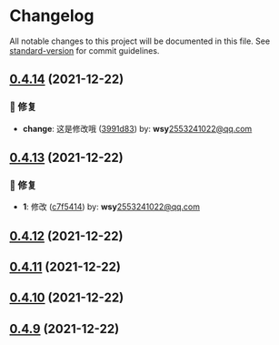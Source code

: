 # Changelog

All notable changes to this project will be documented in this file. See [standard-version](https://github.com/conventional-changelog/standard-version) for commit guidelines.

## [0.4.14](https://github.com/wsypower/wsy-vue3-template/compare/v0.4.13...v0.4.14) (2021-12-22)


### 🐛 修复

* **change**: 这是修改哦 ([3991d83](https://github.com/wsypower/wsy-vue3-template/commit/3991d83)) by: **wsy**<2553241022@qq.com>



## [0.4.13](https://github.com/wsypower/wsy-vue3-template/compare/v0.4.12...v0.4.13) (2021-12-22)


### 🐛 修复

* **1**: 修改 ([c7f5414](https://github.com/wsypower/wsy-vue3-template/commit/c7f5414)) by: **wsy**<2553241022@qq.com>



## [0.4.12](https://github.com/wsypower/wsy-vue3-template/compare/v0.4.11...v0.4.12) (2021-12-22)



## [0.4.11](https://github.com/wsypower/wsy-vue3-template/compare/v0.4.10...v0.4.11) (2021-12-22)



## [0.4.10](https://github.com/wsypower/wsy-vue3-template/compare/v0.4.9...v0.4.10) (2021-12-22)



## [0.4.9](https://github.com/wsypower/wsy-vue3-template/compare/v0.4.8...v0.4.9) (2021-12-22)
